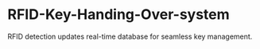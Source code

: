 # RFID-Key-Handing-Over-system
 RFID detection updates real-time database for seamless key management.
